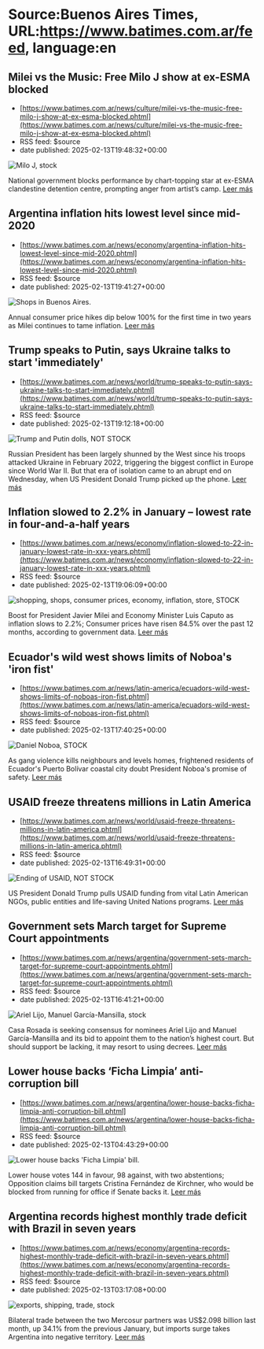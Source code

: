 # Source:Buenos Aires Times, URL:https://www.batimes.com.ar/feed, language:en

## Milei vs the Music: Free Milo J show at ex-ESMA blocked
 - [https://www.batimes.com.ar/news/culture/milei-vs-the-music-free-milo-j-show-at-ex-esma-blocked.phtml](https://www.batimes.com.ar/news/culture/milei-vs-the-music-free-milo-j-show-at-ex-esma-blocked.phtml)
 - RSS feed: $source
 - date published: 2025-02-13T19:48:32+00:00

<p><img src="https://fotos.perfil.com/2025/02/13/trim/540/304/milo-j-stock-1966733.jpg" alt="Milo J, stock" /></p>National government blocks performance by chart-topping star at ex-ESMA clandestine detention centre, prompting anger from artist’s camp. <a href="https://www.batimes.com.ar/news/culture/milei-vs-the-music-free-milo-j-show-at-ex-esma-blocked.phtml">Leer más</a>

## Argentina inflation hits lowest level since mid-2020
 - [https://www.batimes.com.ar/news/economy/argentina-inflation-hits-lowest-level-since-mid-2020.phtml](https://www.batimes.com.ar/news/economy/argentina-inflation-hits-lowest-level-since-mid-2020.phtml)
 - RSS feed: $source
 - date published: 2025-02-13T19:41:27+00:00

<p><img src="https://fotos.perfil.com/2023/08/14/trim/540/304/shops-in-buenos-aires-1632411.jpg" alt="Shops in Buenos Aires." /></p>Annual consumer price hikes dip below 100% for the first time in two years as Milei continues to tame inflation. <a href="https://www.batimes.com.ar/news/economy/argentina-inflation-hits-lowest-level-since-mid-2020.phtml">Leer más</a>

## Trump speaks to Putin, says Ukraine talks to start 'immediately'
 - [https://www.batimes.com.ar/news/world/trump-speaks-to-putin-says-ukraine-talks-to-start-immediately.phtml](https://www.batimes.com.ar/news/world/trump-speaks-to-putin-says-ukraine-talks-to-start-immediately.phtml)
 - RSS feed: $source
 - date published: 2025-02-13T19:12:18+00:00

<p><img src="https://fotos.perfil.com/2025/02/13/trim/540/304/trump-and-putin-dolls-not-stock-1966816.jpg" alt="Trump and Putin dolls, NOT STOCK" /></p>Russian President has been largely shunned by the West since his troops attacked Ukraine in February 2022, triggering the biggest conflict in Europe since World War II. But that era of isolation came to an abrupt end on Wednesday, when US President Donald Trump picked up the phone.  <a href="https://www.batimes.com.ar/news/world/trump-speaks-to-putin-says-ukraine-talks-to-start-immediately.phtml">Leer más</a>

## Inflation slowed to 2.2% in January – lowest rate in four-and-a-half years
 - [https://www.batimes.com.ar/news/economy/inflation-slowed-to-22-in-january-lowest-rate-in-xxx-years.phtml](https://www.batimes.com.ar/news/economy/inflation-slowed-to-22-in-january-lowest-rate-in-xxx-years.phtml)
 - RSS feed: $source
 - date published: 2025-02-13T19:06:09+00:00

<p><img src="https://fotos.perfil.com/2025/02/13/trim/540/304/shopping-shops-consumer-prices-economy-inflation-store-stock-1966819.jpg" alt="shopping, shops, consumer prices, economy, inflation, store, STOCK" /></p>Boost for President Javier Milei and Economy Minister Luis Caputo as inflation slows to 2.2%; Consumer prices have risen 84.5% over the past 12 months, according to government data. <a href="https://www.batimes.com.ar/news/economy/inflation-slowed-to-22-in-january-lowest-rate-in-xxx-years.phtml">Leer más</a>

## Ecuador's wild west shows limits of Noboa's 'iron fist'
 - [https://www.batimes.com.ar/news/latin-america/ecuadors-wild-west-shows-limits-of-noboas-iron-fist.phtml](https://www.batimes.com.ar/news/latin-america/ecuadors-wild-west-shows-limits-of-noboas-iron-fist.phtml)
 - RSS feed: $source
 - date published: 2025-02-13T17:40:25+00:00

<p><img src="https://fotos.perfil.com/2025/02/13/trim/540/304/daniel-noboa-stock-1966706.jpg" alt="Daniel Noboa, STOCK" /></p>As gang violence kills neighbours and levels homes, frightened residents of Ecuador's Puerto Bolívar coastal city doubt President Noboa's promise of safety. <a href="https://www.batimes.com.ar/news/latin-america/ecuadors-wild-west-shows-limits-of-noboas-iron-fist.phtml">Leer más</a>

## USAID freeze threatens millions in Latin America
 - [https://www.batimes.com.ar/news/world/usaid-freeze-threatens-millions-in-latin-america.phtml](https://www.batimes.com.ar/news/world/usaid-freeze-threatens-millions-in-latin-america.phtml)
 - RSS feed: $source
 - date published: 2025-02-13T16:49:31+00:00

<p><img src="https://fotos.perfil.com/2025/02/13/trim/540/304/ending-of-usaid-not-stock-1966643.jpg" alt="Ending of USAID, NOT STOCK" /></p>US President Donald Trump pulls USAID funding from vital Latin American NGOs, public entities and life-saving United Nations programs. <a href="https://www.batimes.com.ar/news/world/usaid-freeze-threatens-millions-in-latin-america.phtml">Leer más</a>

## Government sets March target for Supreme Court appointments
 - [https://www.batimes.com.ar/news/argentina/government-sets-march-target-for-supreme-court-appointments.phtml](https://www.batimes.com.ar/news/argentina/government-sets-march-target-for-supreme-court-appointments.phtml)
 - RSS feed: $source
 - date published: 2025-02-13T16:41:21+00:00

<p><img src="https://fotos.perfil.com/2024/03/20/trim/540/304/ariel-lijo-manuel-garcia-mansilla-stock-1773550.jpeg" alt="Ariel Lijo, Manuel García-Mansilla, stock" /></p>Casa Rosada is seeking consensus for nominees Ariel Lijo and Manuel García-Mansilla and its bid to appoint them to the nation’s highest court. But should support be lacking, it may resort to using decrees.
 <a href="https://www.batimes.com.ar/news/argentina/government-sets-march-target-for-supreme-court-appointments.phtml">Leer más</a>

## Lower house backs ‘Ficha Limpia’ anti-corruption bill
 - [https://www.batimes.com.ar/news/argentina/lower-house-backs-ficha-limpia-anti-corruption-bill.phtml](https://www.batimes.com.ar/news/argentina/lower-house-backs-ficha-limpia-anti-corruption-bill.phtml)
 - RSS feed: $source
 - date published: 2025-02-13T04:43:29+00:00

<p><img src="https://fotos.perfil.com/2025/02/13/trim/540/304/lower-house-backs-ficha-limpia-bill-1966382.jpg" alt="Lower house backs 'Ficha Limpia' bill." /></p>Lower house votes 144 in favour, 98 against, with two abstentions; Opposition claims bill targets Cristina Fernández de Kirchner, who would be blocked from running for office if Senate backs it. <a href="https://www.batimes.com.ar/news/argentina/lower-house-backs-ficha-limpia-anti-corruption-bill.phtml">Leer más</a>

## Argentina records highest monthly trade deficit with Brazil in seven years
 - [https://www.batimes.com.ar/news/economy/argentina-records-highest-monthly-trade-deficit-with-brazil-in-seven-years.phtml](https://www.batimes.com.ar/news/economy/argentina-records-highest-monthly-trade-deficit-with-brazil-in-seven-years.phtml)
 - RSS feed: $source
 - date published: 2025-02-13T03:17:08+00:00

<p><img src="https://fotos.perfil.com/2025/02/13/trim/540/304/exports-shipping-trade-stock-1966375.jpg" alt="exports, shipping, trade, stock" /></p>Bilateral trade between the two Mercosur partners was US$2.098 billion last month, up 34.1% from the previous January, but imports surge takes Argentina into negative territory.
 <a href="https://www.batimes.com.ar/news/economy/argentina-records-highest-monthly-trade-deficit-with-brazil-in-seven-years.phtml">Leer más</a>

